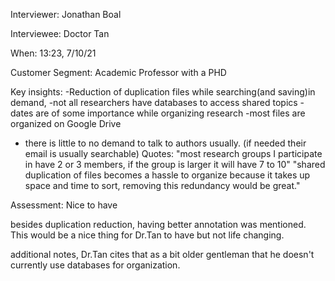 Interviewer: Jonathan Boal

Interviewee: Doctor Tan

When: 13:23, 7/10/21

Customer Segment: Academic Professor with a PHD

Key insights:
 -Reduction of duplication files while searching(and saving)in demand,
 -not all researchers have databases to access shared topics
 -dates are of some importance while organizing research
 -most files are organized on Google Drive
 - there is little to no demand to talk to authors usually.
  (if needed their email is usually searchable)
Quotes:
"most research groups I participate in have 2 or 3 members, if the group is larger it will have 7 to 10"
"shared duplication of files becomes a hassle to organize because it takes up space and time to sort,
removing this redundancy would be great."

Assessment: Nice to have

besides duplication reduction, having better annotation was mentioned. This would be a nice thing for Dr.Tan to have but not
life changing.

additional notes, Dr.Tan cites that as a bit older gentleman that he doesn't currently use databases for organization.
